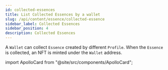```yaml
---
id: collected-essences
title: List Collected Essences by a wallet
slug: /api/content/essence/collected-essence
sidebar_label: Collected Essences
sidebar_position: 4
description: Collected Essences
---
```


A `Wallet` can collect `Essence` created by different `Profile`. When the `Essence` is collected, an NFT is minted under the `Wallet` address.

import ApolloCard from "@site/src/components/ApolloCard";

<ApolloCard queryName="getCollectedEssencesByAddressEVM" />
